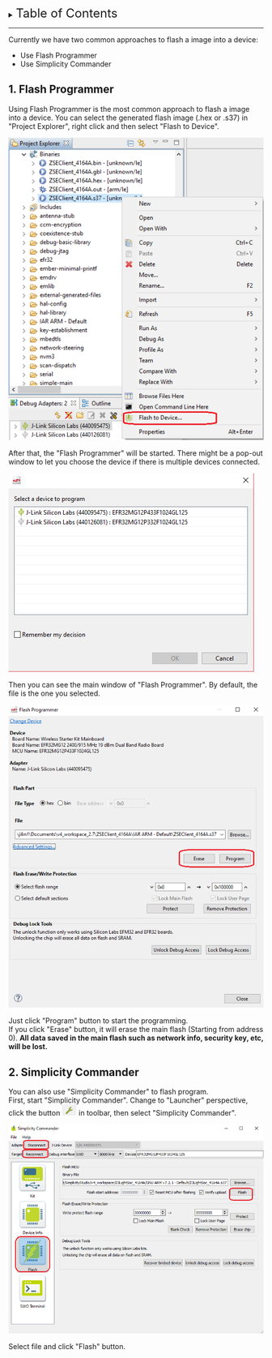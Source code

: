 
<details>
<summary><font size=5>Table of Contents</font> </summary>
&nbsp;  

- [1. Flash Programmer](#1-flash-programmer)
- [2. Simplicity Commander](#2-simplicity-commander)
</details>  

********

Currently we have two common approaches to flash a image into a device:  
- Use Flash Programmer
- Use Simplicity Commander
&nbsp;  


## 1. Flash Programmer
Using Flash Programmer is the most common approach to flash a image into a device. You can select the generated flash image (.hex or .s37) in "Project Explorer", right click and then select "Flash to Device".  

![common](files/CM-Flashing-Image/Right-Click-Menu.png)  

After that, the "Flash Programmer" will be started. There might be a pop-out window to let you choose the device if there is multiple devices connected.  

![common](files/CM-Flashing-Image/Select-Device.png)  

Then you can see the main window of "Flash Programmer". By default, the file is the one you selected.

![common](files/CM-Flashing-Image/Flash-Programer.png)  

Just click "Program" button to start the programming.  
If you click "Erase" button, it will erase the main flash (Starting from address 0). **All data saved in the main flash such as network info, security key, etc, will be lost.**

## 2. Simplicity Commander
You can also use "Simplicity Commander" to flash program.  
First, start "Simplicity Commander". Change to "Launcher" perspective, click the button ![common](files/CM-Flashing-Image/Tool-Icon.png) in toolbar, then select "Simplicity Commander".  

![common](files/CM-Flashing-Image/Simplicity-Commander.png)  

Select file and click "Flash" button.

